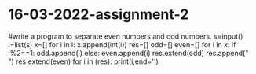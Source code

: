 # 16-03-2022-assignment-2
#write a program to separate even numbers and odd numbers.
s=input()
l=list(s)
x=[]
for i in l:
    x.append(int(i))
res=[]
odd=[]
even=[]
for i in x:
    if i%2==1:
        odd.append(i)
    else:
        even.append(i)
res.extend(odd)
res.append(" ")
res.extend(even)
for i in (res):
    print(i,end='')
